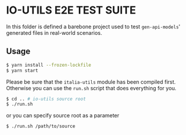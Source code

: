 # IO-UTILS E2E TEST SUITE
In this folder is defined a barebone project used to test `gen-api-models`' generated files in real-world scenarios. 

## Usage

```sh
$ yarn install --frozen-lockfile
$ yarn start
```

Please be sure that the `italia-utils` module has been compiled first. Otherwise you can use the `run.sh` script that does everything for you.

```sh
$ cd .. # io-utils source root
$ ./run.sh
```

or you can specify source root as a parameter

```sh
$ ./run.sh /path/to/source
```
